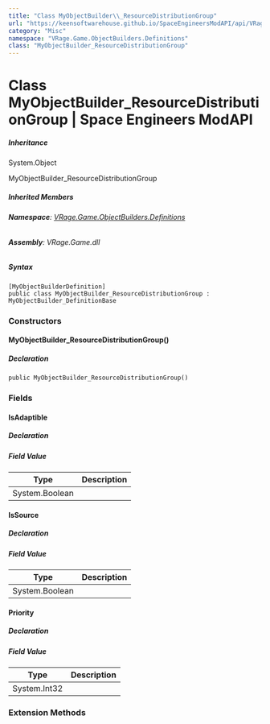 ```yaml
---
title: "Class MyObjectBuilder\\_ResourceDistributionGroup"
url: "https://keensoftwarehouse.github.io/SpaceEngineersModAPI/api/VRage.Game.ObjectBuilders.Definitions.MyObjectBuilder_ResourceDistributionGroup.html"
category: "Misc"
namespace: "VRage.Game.ObjectBuilders.Definitions"
class: "MyObjectBuilder_ResourceDistributionGroup"
---
```


# Class MyObjectBuilder\_ResourceDistributionGroup | Space Engineers ModAPI

##### Inheritance

System.Object

MyObjectBuilder\_ResourceDistributionGroup

##### Inherited Members

###### **Namespace**: [VRage.Game.ObjectBuilders.Definitions](https://keensoftwarehouse.github.io/SpaceEngineersModAPI/api/VRage.Game.ObjectBuilders.Definitions.html)

###### **Assembly**: VRage.Game.dll

##### Syntax

```
[MyObjectBuilderDefinition]
public class MyObjectBuilder_ResourceDistributionGroup : MyObjectBuilder_DefinitionBase
```

### Constructors

#### MyObjectBuilder\_ResourceDistributionGroup()

##### Declaration

```
public MyObjectBuilder_ResourceDistributionGroup()
```

### Fields

#### IsAdaptible

##### Declaration

##### Field Value

| Type | Description |
| --- | --- |
| System.Boolean |     |

#### IsSource

##### Declaration

##### Field Value

| Type | Description |
| --- | --- |
| System.Boolean |     |

#### Priority

##### Declaration

##### Field Value

| Type | Description |
| --- | --- |
| System.Int32 |     |

### Extension Methods